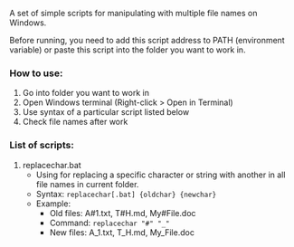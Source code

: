 A set of simple scripts for manipulating with multiple file names on Windows.

Before running, you need to add this script address to PATH (environment variable) or paste this script into the folder you want to work in.

### How to use:
1. Go into folder you want to work in
2. Open Windows terminal (Right-click > Open in Terminal)
3. Use syntax of a particular script listed below
4. Check file names after work

### List of scripts:
1. replacechar.bat
    + Using for replacing a specific character or string with another in all file names in current folder.
    + Syntax: `replacechar[.bat] {oldchar} {newchar}`
    + Example:
        * Old files: A#1.txt, T#H.md, My#File.doc
        * Command: `replacechar "#" "_"`
        * New files: A_1.txt, T_H.md, My_File.doc